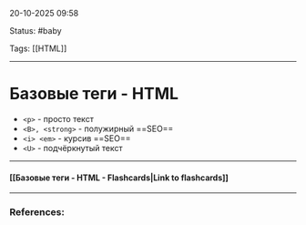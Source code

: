 
20-10-2025 09:58

Status: #baby 

Tags: [[HTML]]

---
# Базовые теги - HTML

- `<p>` - просто текст
- `<B>, <strong>` - полужирный ==SEO==
- `<i> <em>` - курсив ==SEO==
- `<U>` - подчёркнутый текст


----
#### [[Базовые теги - HTML - Flashcards|Link to flashcards]]



---
### References:

